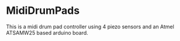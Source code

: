 # MidiDrumPads
This is a midi drum pad controller using 4 piezo sensors and an Atmel ATSAMW25 based arduino board.
